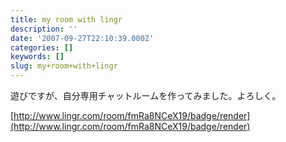 ```yaml
---
title: my room with lingr
description: ''
date: '2007-09-27T22:10:39.000Z'
categories: []
keywords: []
slug: my+room+with+lingr
---
```

遊びですが、自分専用チャットルームを作ってみました。よろしく。

[http://www.lingr.com/room/fmRa8NCeX19/badge/render](http://www.lingr.com/room/fmRa8NCeX19/badge/render)